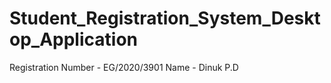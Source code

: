 # Student_Registration_System_Desktop_Application
Registration Number - EG/2020/3901
Name - Dinuk P.D
